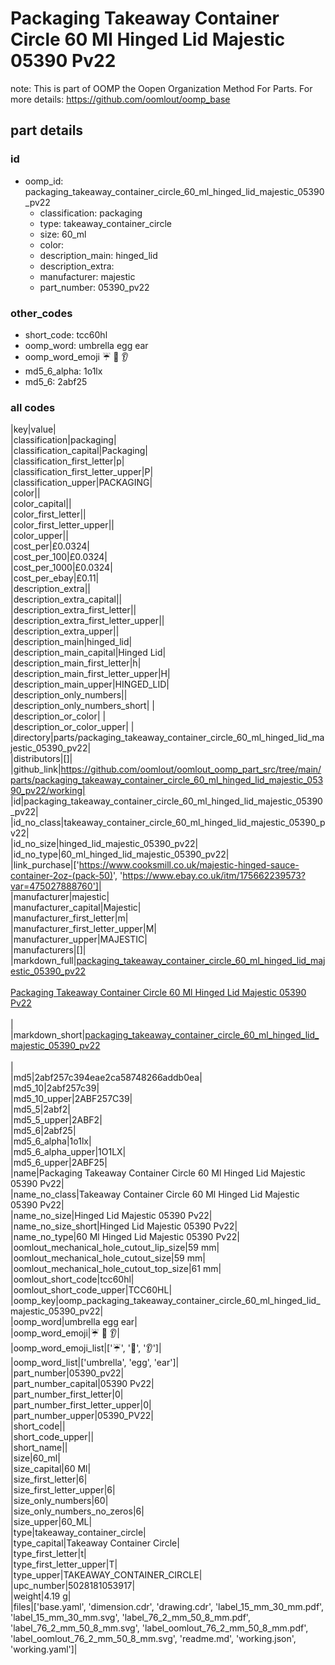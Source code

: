 # Packaging Takeaway Container Circle 60 Ml Hinged Lid Majestic 05390 Pv22  

note: This is part of OOMP the Oopen Organization Method For Parts. For more details: https://github.com/oomlout/oomp_base

##  part details





### id
* oomp_id: packaging_takeaway_container_circle_60_ml_hinged_lid_majestic_05390_pv22
  * classification: packaging
  * type: takeaway_container_circle
  * size: 60_ml
  * color: 
  * description_main: hinged_lid
  * description_extra: 
  * manufacturer: majestic
  * part_number: 05390_pv22

### other_codes
* short_code: tcc60hl
* oomp_word: umbrella egg ear
* oomp_word_emoji :umbrella: :egg: :ear:
* md5_6_alpha: 1o1lx
* md5_6: 2abf25

### all codes 
|key|value|  
|classification|packaging|  
|classification_capital|Packaging|  
|classification_first_letter|p|  
|classification_first_letter_upper|P|  
|classification_upper|PACKAGING|  
|color||  
|color_capital||  
|color_first_letter||  
|color_first_letter_upper||  
|color_upper||  
|cost_per|£0.0324|  
|cost_per_100|£0.0324|  
|cost_per_1000|£0.0324|  
|cost_per_ebay|£0.11|  
|description_extra||  
|description_extra_capital||  
|description_extra_first_letter||  
|description_extra_first_letter_upper||  
|description_extra_upper||  
|description_main|hinged_lid|  
|description_main_capital|Hinged Lid|  
|description_main_first_letter|h|  
|description_main_first_letter_upper|H|  
|description_main_upper|HINGED_LID|  
|description_only_numbers||  
|description_only_numbers_short| |  
|description_or_color| |  
|description_or_color_upper| |  
|directory|parts/packaging_takeaway_container_circle_60_ml_hinged_lid_majestic_05390_pv22|  
|distributors|[]|  
|github_link|https://github.com/oomlout/oomlout_oomp_part_src/tree/main/parts/packaging_takeaway_container_circle_60_ml_hinged_lid_majestic_05390_pv22/working|  
|id|packaging_takeaway_container_circle_60_ml_hinged_lid_majestic_05390_pv22|  
|id_no_class|takeaway_container_circle_60_ml_hinged_lid_majestic_05390_pv22|  
|id_no_size|hinged_lid_majestic_05390_pv22|  
|id_no_type|60_ml_hinged_lid_majestic_05390_pv22|  
|link_purchase|['https://www.cooksmill.co.uk/majestic-hinged-sauce-container-2oz-(pack-50)', 'https://www.ebay.co.uk/itm/175662239573?var=475027888760']|  
|manufacturer|majestic|  
|manufacturer_capital|Majestic|  
|manufacturer_first_letter|m|  
|manufacturer_first_letter_upper|M|  
|manufacturer_upper|MAJESTIC|  
|manufacturers|[]|  
|markdown_full|[packaging_takeaway_container_circle_60_ml_hinged_lid_majestic_05390_pv22](https://github.com/oomlout/oomlout_oomp_part_src/tree/main/parts/packaging_takeaway_container_circle_60_ml_hinged_lid_majestic_05390_pv22/working)<br>[](https://github.com/oomlout/oomlout_oomp_part_src/tree/main/parts/packaging_takeaway_container_circle_60_ml_hinged_lid_majestic_05390_pv22/working)<br>[Packaging Takeaway Container Circle 60 Ml Hinged Lid Majestic 05390 Pv22](https://github.com/oomlout/oomlout_oomp_part_src/tree/main/parts/packaging_takeaway_container_circle_60_ml_hinged_lid_majestic_05390_pv22/working)<br><br>|  
|markdown_short|[packaging_takeaway_container_circle_60_ml_hinged_lid_majestic_05390_pv22](https://github.com/oomlout/oomlout_oomp_part_src/tree/main/parts/packaging_takeaway_container_circle_60_ml_hinged_lid_majestic_05390_pv22/working)<br><br>|  
|md5|2abf257c394eae2ca58748266addb0ea|  
|md5_10|2abf257c39|  
|md5_10_upper|2ABF257C39|  
|md5_5|2abf2|  
|md5_5_upper|2ABF2|  
|md5_6|2abf25|  
|md5_6_alpha|1o1lx|  
|md5_6_alpha_upper|1O1LX|  
|md5_6_upper|2ABF25|  
|name|Packaging Takeaway Container Circle 60 Ml Hinged Lid Majestic 05390 Pv22|  
|name_no_class|Takeaway Container Circle 60 Ml Hinged Lid Majestic 05390 Pv22|  
|name_no_size|Hinged Lid Majestic 05390 Pv22|  
|name_no_size_short|Hinged Lid Majestic 05390 Pv22|  
|name_no_type|60 Ml Hinged Lid Majestic 05390 Pv22|  
|oomlout_mechanical_hole_cutout_lip_size|59 mm|  
|oomlout_mechanical_hole_cutout_size|59 mm|  
|oomlout_mechanical_hole_cutout_top_size|61 mm|  
|oomlout_short_code|tcc60hl|  
|oomlout_short_code_upper|TCC60HL|  
|oomp_key|oomp_packaging_takeaway_container_circle_60_ml_hinged_lid_majestic_05390_pv22|  
|oomp_word|umbrella egg ear|  
|oomp_word_emoji|:umbrella: :egg: :ear:|  
|oomp_word_emoji_list|[':umbrella:', ':egg:', ':ear:']|  
|oomp_word_list|['umbrella', 'egg', 'ear']|  
|part_number|05390_pv22|  
|part_number_capital|05390 Pv22|  
|part_number_first_letter|0|  
|part_number_first_letter_upper|0|  
|part_number_upper|05390_PV22|  
|short_code||  
|short_code_upper||  
|short_name||  
|size|60_ml|  
|size_capital|60 Ml|  
|size_first_letter|6|  
|size_first_letter_upper|6|  
|size_only_numbers|60|  
|size_only_numbers_no_zeros|6|  
|size_upper|60_ML|  
|type|takeaway_container_circle|  
|type_capital|Takeaway Container Circle|  
|type_first_letter|t|  
|type_first_letter_upper|T|  
|type_upper|TAKEAWAY_CONTAINER_CIRCLE|  
|upc_number|5028181053917|  
|weight|4.19 g|  
|files|['base.yaml', 'dimension.cdr', 'drawing.cdr', 'label_15_mm_30_mm.pdf', 'label_15_mm_30_mm.svg', 'label_76_2_mm_50_8_mm.pdf', 'label_76_2_mm_50_8_mm.svg', 'label_oomlout_76_2_mm_50_8_mm.pdf', 'label_oomlout_76_2_mm_50_8_mm.svg', 'readme.md', 'working.json', 'working.yaml']|  

